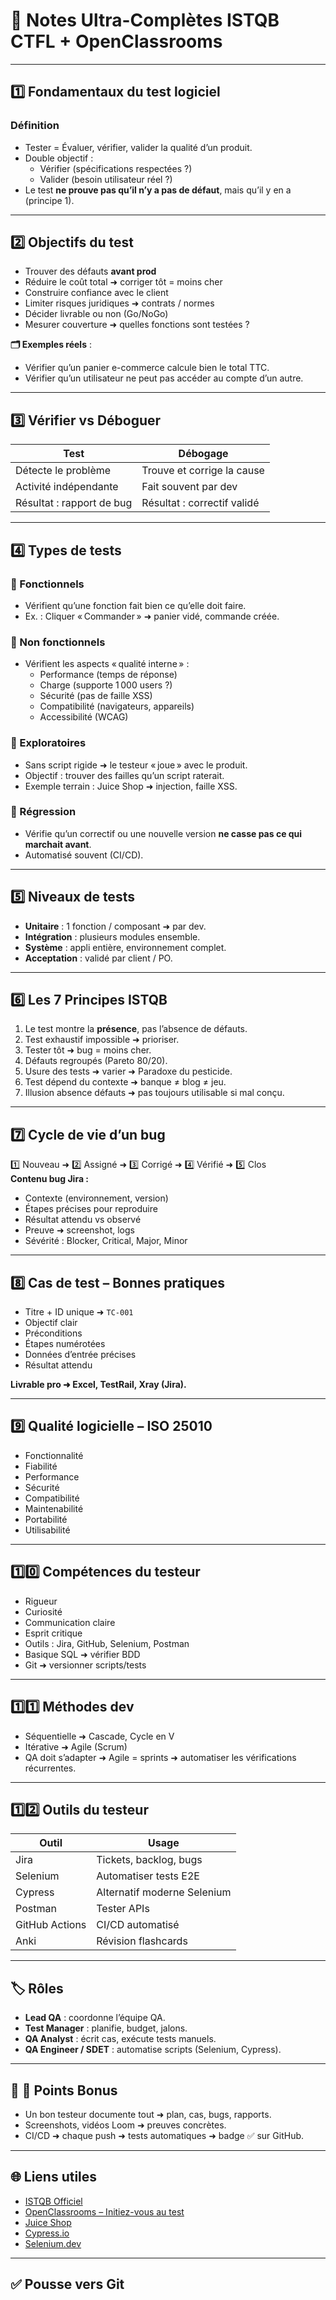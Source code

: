 # 📘 Notes Ultra-Complètes ISTQB CTFL + OpenClassrooms

---

## 1️⃣ Fondamentaux du test logiciel

### Définition
- Tester = Évaluer, vérifier, valider la qualité d’un produit.
- Double objectif :
  - Vérifier (spécifications respectées ?)
  - Valider (besoin utilisateur réel ?)
- Le test **ne prouve pas qu’il n’y a pas de défaut**, mais qu’il y en a (principe 1).

---

## 2️⃣ Objectifs du test

- Trouver des défauts **avant prod**
- Réduire le coût total ➜ corriger tôt = moins cher
- Construire confiance avec le client
- Limiter risques juridiques ➜ contrats / normes
- Décider livrable ou non (Go/NoGo)
- Mesurer couverture ➜ quelles fonctions sont testées ?

**🗂️ Exemples réels** :  
- Vérifier qu’un panier e-commerce calcule bien le total TTC.
- Vérifier qu’un utilisateur ne peut pas accéder au compte d’un autre.

---

## 3️⃣ Vérifier vs Déboguer

| Test | Débogage |
| ---- | ---- |
| Détecte le problème | Trouve et corrige la cause |
| Activité indépendante | Fait souvent par dev |
| Résultat : rapport de bug | Résultat : correctif validé |

---

## 4️⃣ Types de tests

### 📌 Fonctionnels

- Vérifient qu’une fonction fait bien ce qu’elle doit faire.
- Ex. : Cliquer « Commander » ➜ panier vidé, commande créée.

### 📌 Non fonctionnels

- Vérifient les aspects « qualité interne » :
  - Performance (temps de réponse)
  - Charge (supporte 1 000 users ?)
  - Sécurité (pas de faille XSS)
  - Compatibilité (navigateurs, appareils)
  - Accessibilité (WCAG)

### 📌 Exploratoires

- Sans script rigide ➜ le testeur « joue » avec le produit.
- Objectif : trouver des failles qu’un script raterait.
- Exemple terrain : Juice Shop ➜ injection, faille XSS.

### 📌 Régression

- Vérifie qu’un correctif ou une nouvelle version **ne casse pas ce qui marchait avant**.
- Automatisé souvent (CI/CD).

---

## 5️⃣ Niveaux de tests

- **Unitaire** : 1 fonction / composant ➜ par dev.
- **Intégration** : plusieurs modules ensemble.
- **Système** : appli entière, environnement complet.
- **Acceptation** : validé par client / PO.

---

## 6️⃣ Les 7 Principes ISTQB

1. Le test montre la **présence**, pas l’absence de défauts.
2. Test exhaustif impossible ➜ prioriser.
3. Tester tôt ➜ bug = moins cher.
4. Défauts regroupés (Pareto 80/20).
5. Usure des tests ➜ varier ➜ Paradoxe du pesticide.
6. Test dépend du contexte ➜ banque ≠ blog ≠ jeu.
7. Illusion absence défauts ➜ pas toujours utilisable si mal conçu.

---

## 7️⃣ Cycle de vie d’un bug

1️⃣ Nouveau ➜ 2️⃣ Assigné ➜ 3️⃣ Corrigé ➜ 4️⃣ Vérifié ➜ 5️⃣ Clos  
**Contenu bug Jira :**
- Contexte (environnement, version)
- Étapes précises pour reproduire
- Résultat attendu vs observé
- Preuve ➜ screenshot, logs
- Sévérité : Blocker, Critical, Major, Minor

---

## 8️⃣ Cas de test – Bonnes pratiques

- Titre + ID unique ➜ `TC-001`
- Objectif clair
- Préconditions
- Étapes numérotées
- Données d’entrée précises
- Résultat attendu

**Livrable pro ➜ Excel, TestRail, Xray (Jira).**

---

## 9️⃣ Qualité logicielle – ISO 25010

- Fonctionnalité
- Fiabilité
- Performance
- Sécurité
- Compatibilité
- Maintenabilité
- Portabilité
- Utilisabilité

---

## 1️⃣0️⃣ Compétences du testeur

- Rigueur
- Curiosité
- Communication claire
- Esprit critique
- Outils : Jira, GitHub, Selenium, Postman
- Basique SQL ➜ vérifier BDD
- Git ➜ versionner scripts/tests

---

## 1️⃣1️⃣ Méthodes dev

- Séquentielle ➜ Cascade, Cycle en V
- Itérative ➜ Agile (Scrum)
- QA doit s’adapter ➜ Agile = sprints ➜ automatiser les vérifications récurrentes.

---

## 1️⃣2️⃣ Outils du testeur

| Outil | Usage |
| ----- | ----- |
| Jira | Tickets, backlog, bugs |
| Selenium | Automatiser tests E2E |
| Cypress | Alternatif moderne Selenium |
| Postman | Tester APIs |
| GitHub Actions | CI/CD automatisé |
| Anki | Révision flashcards |

---

## 🏷️ Rôles

- **Lead QA** : coordonne l’équipe QA.
- **Test Manager** : planifie, budget, jalons.
- **QA Analyst** : écrit cas, exécute tests manuels.
- **QA Engineer / SDET** : automatise scripts (Selenium, Cypress).

---

## 🎯 📌 Points Bonus

- Un bon testeur documente tout ➜ plan, cas, bugs, rapports.
- Screenshots, vidéos Loom ➜ preuves concrètes.
- CI/CD ➜ chaque push ➜ tests automatiques ➜ badge ✅ sur GitHub.

---

## 🌐 Liens utiles

- [ISTQB Officiel](https://www.istqb.org/)
- [OpenClassrooms – Initiez-vous au test](https://openclassrooms.com/fr/courses/7172056-initiez-vous-au-test-et-a-la-qualite-logicielle)
- [Juice Shop](https://github.com/juice-shop/juice-shop)
- [Cypress.io](https://www.cypress.io/)
- [Selenium.dev](https://www.selenium.dev/)

---

## ✅ Pousse vers Git

